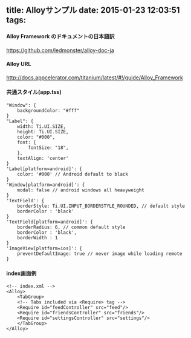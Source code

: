 title: Alloyサンプル
date: 2015-01-23 12:03:51
tags:
---

#### Alloy Framework のドキュメントの日本語訳

https://github.com/ledmonster/alloy-doc-ja

#### Alloy URL

http://docs.appcelerator.com/titanium/latest/#!/guide/Alloy_Framework

#### 共通スタイル(app.tss)

~~~
"Window": {
    backgroundColor: "#fff"
}
"Label": {
    width: Ti.UI.SIZE,
    height: Ti.UI.SIZE,
    color: "#000",
    font: {
        fontSize: "18",
    },
    textAlign: 'center'
}
'Label[platform=android]': {
    color: '#000' // Android default to black
}
'Window[platform=android]': {
    modal: false // android windows all heavyweight
}
'TextField': {
    borderStyle: Ti.UI.INPUT_BORDERSTYLE_ROUNDED, // default style
    borderColor : 'black'
}
'TextField[platform=android]': {
    borderRadius: 6, // common default style
    borderColor : 'black',
    borderWidth : 1
}
'ImageView[platform=ios]': {
    preventDefaultImage: true // never image while loading remote
}
~~~

#### index画面例

~~~
<!-- index.xml -->
<Alloy>
    <TabGroup>
    <!-- Tabs included via <Require> tag -->
    <Require id="feedController" src="feed"/>
    <Require id="friendsController" src="friends"/>
    <Require id="settingsController" src="settings"/>
    </TabGroup>
</Alloy>
~~~

